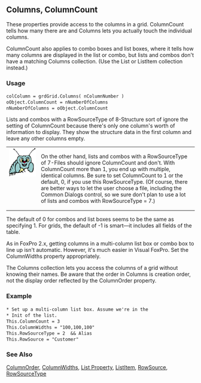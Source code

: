 ## Columns, ColumnCount

These properties provide access to the columns in a grid. ColumnCount tells how many there are and Columns lets you actually touch the individual columns.

ColumnCount also applies to combo boxes and list boxes, where it tells how many columns are displayed in the list or combo, but lists and combos don't have a matching Columns collection. (Use the List or ListItem collection instead.)

### Usage

```foxpro
colColumn = grdGrid.Columns( nColumnNumber )
oObject.ColumnCount = nNumberOfColumns
nNumberOfColumns = oObject.ColumnCount
```

Lists and combos with a RowSourceType of 8-Structure sort of ignore the setting of ColumnCount because there's only one column's worth of information to display. They show the structure data in the first column and leave any other columns empty.

<table>
<tr>
  <td width="17%" valign="top">
<img width="95" height="77" src="bug.gif">
  </td>
  <td width="83%">
  <p>On the other hand, lists and combos with a RowSourceType of 7-Files should ignore ColumnCount and don't. With ColumnCount more than 1, you end up with multiple, identical columns. Be sure to set ColumnCount to 1 or the default, 0, if you use this RowSourceType. (Of course, there are better ways to let the user choose a file, including the Common Dialogs control, so we sure don't plan to use a lot of lists and combos with RowSourceType = 7.)</p>
  </td>
 </tr>
</table>

The default of 0 for combos and list boxes seems to be the same as specifying 1. For grids, the default of -1 is smart&mdash;it includes all fields of the table.

As in FoxPro 2.x, getting columns in a multi-column list box or combo box to line up isn't automatic. However, it's much easier in Visual FoxPro. Set the ColumnWidths property appropriately.

The Columns collection lets you access the columns of a grid without knowing their names. Be aware that the order in Columns is creation order, not the display order reflected by the ColumnOrder property.

### Example

```foxpro
* Set up a multi-column list box. Assume we're in the
* Init of the list.
This.ColumnCount = 3
This.ColumnWidths = "100,100,100"
This.RowSourceType = 2  && Alias
This.RowSource = "Customer"
```
### See Also

[ColumnOrder](s4g468.md), [ColumnWidths](s4g551.md), [List Property](s4g556.md), [ListItem](s4g556.md), [RowSource](s4g387.md), [RowSourceType](s4g387.md)